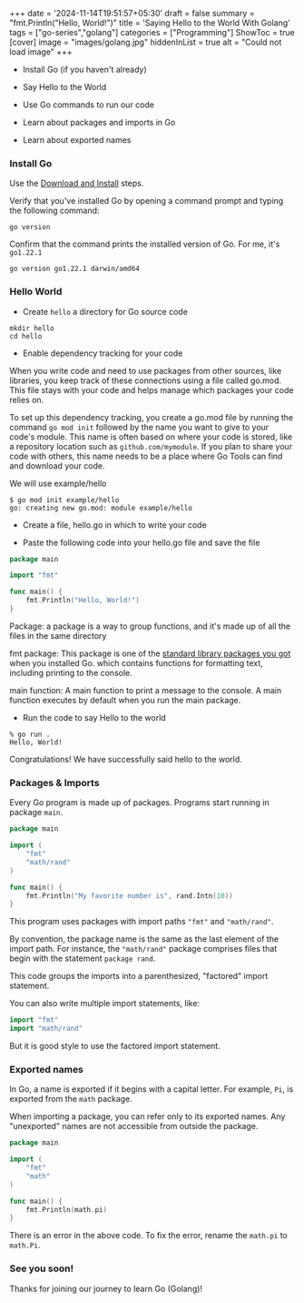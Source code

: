 +++
date = '2024-11-14T19:51:57+05:30'
draft = false
summary = "fmt.Println(\"Hello, World!\")"
title = 'Saying Hello to the World With Golang'
tags = ["go-series","golang"]
categories = ["Programming"]
ShowToc = true
[cover]
image = "images/golang.jpg"
hiddenInList = true
alt = "Could not load image"
+++

* Install Go (if you haven't already)

* Say Hello to the World

* Use Go commands to run our code

* Learn about packages and imports in Go

* Learn about exported names

### Install Go

Use the [Download and Install](https://go.dev/doc/install) steps.

Verify that you've installed Go by opening a command prompt and typing the following command:

```shell
go version
```

Confirm that the command prints the installed version of Go. For me, it's `go1.22.1`

```shell
go version go1.22.1 darwin/amd64
```

### Hello World

* Create `hello` a directory for Go source code

```shell
mkdir hello
cd hello
```

* Enable dependency tracking for your code

When you write code and need to use packages from other sources, like libraries, you keep track of these connections using a file called go.mod. This file stays with your code and helps manage which packages your code relies on.

To set up this dependency tracking, you create a go.mod file by running the command `go mod init` followed by the name you want to give to your code's module. This name is often based on where your code is stored, like a repository location such as `github.com/mymodule`. If you plan to share your code with others, this name needs to be a place where Go Tools can find and download your code.

We will use example/hello

```shell
$ go mod init example/hello
go: creating new go.mod: module example/hello
```

* Create a file, hello.go in which to write your code

* Paste the following code into your hello.go file and save the file

```go
package main

import "fmt"

func main() {
    fmt.Println("Hello, World!")
}
```

Package: a package is a way to group functions, and it's made up of all the files in the same directory

fmt package: This package is one of the [standard library packages you got](https://pkg.go.dev/std) when you installed Go. which contains functions for formatting text, including printing to the console.

main function: A main function to print a message to the console. A main function executes by default when you run the main package.

* Run the code to say Hello to the world

```shell
% go run .
Hello, World!
```

Congratulations! We have successfully said hello to the world.


### Packages & Imports

Every Go program is made up of packages. Programs start running in package `main`.

```go
package main

import (
    "fmt"
    "math/rand"
)

func main() {
    fmt.Println("My favorite number is", rand.Intn(10))
}
```

This program uses packages with import paths `"fmt"` and `"math/rand"`.

By convention, the package name is the same as the last element of the import path. For instance, the `"math/rand"` package comprises files that begin with the statement `package rand`.

This code groups the imports into a parenthesized, "factored" import statement.

You can also write multiple import statements, like:

```go
import "fmt"
import "math/rand"
```

But it is good style to use the factored import statement.

### Exported names

In Go, a name is exported if it begins with a capital letter. For example, `Pi`, is exported from the `math` package.

When importing a package, you can refer only to its exported names. Any "unexported" names are not accessible from outside the package.

```go
package main

import (
    "fmt"
    "math"
)

func main() {
    fmt.Println(math.pi)
}
```

There is an error in the above code. To fix the error, rename the `math.pi` to `math.Pi`.

### See you soon!

Thanks for joining our journey to learn Go (Golang)!
